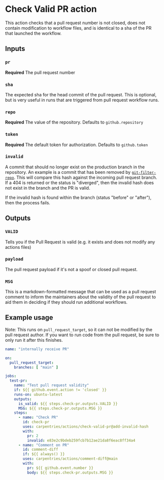 # Check Valid PR action

This action checks that a pull request number is not closed, does not contain modification to workflow files, and is identical to a sha of the PR that launched the workflow.

## Inputs

### `pr`

**Required** The pull request number

### `sha`

The expected sha for the head commit of the pull request. This is optional, but
is very useful in runs that are triggered from pull request workflow runs.

### `repo`

**Required** The value of the repository. Defaults to `github.repository`

### `token`

**Required** The default token for authorization. Defaults to `github.token`

### `invalid`

A commit that should no longer exist on the production branch in the repository.
An example is a commit that has been removed by [`git-filter-repo`](https://github.com/newren/git-filter-repo/).
This will compare this hash against the incoming pull request branch. If a 404
is returned or the status is "diverged", then the invalid hash does not exist in
the branch and the PR is valid.

If the invalid hash is found within the branch (status "before" or "after"), then
the process fails. 

## Outputs

### `VALID`

Tells you if the Pull Request is valid (e.g. it exists and does not modify any actions files)

### `payload`

The pull request payload if it's not a spoof or closed pull request. 

### `MSG`

This is a markdown-formatted message that can be used as a pull request comment
to inform the maintainers about the validity of the pull request to aid them in
deciding if they should run additional workflows. 

## Example usage

Note: This runs on `pull_request_target`, so it can not be modified by the
pull request author. If you want to run code from the pull request, be sure to
only run it after this finishes. 

```yaml
name: "internally receive PR"

on:
  pull_request_target:
    branches: [ "main" ]

jobs:
  test-pr:
    name: "Test pull request validity"
    if: ${{ github.event.action != 'closed' }}
    runs-on: ubuntu-latest
    outputs:
      is_valid: ${{ steps.check-pr.outputs.VALID }}
      MSG: ${{ steps.check-pr.outputs.MSG }}
    steps:
      - name: "Check PR"
        id: check-pr
        uses: carpentries/actions/check-valid-pr@add-invalid-hash
        with:
          pr: 2
          invalid: e83e2c9bdeb259fcb7b12ae21da8f6eac8ff34a4
      - name: "Comment on PR"
        id: comment-diff
        if: ${{ always() }}
        uses: carpentries/actions/comment-diff@main
        with:
          pr: ${{ github.event.number }} 
          body: ${{ steps.check-pr.outputs.MSG }}
```
